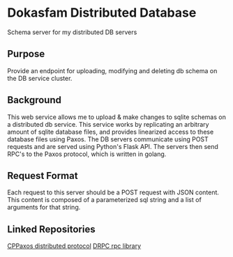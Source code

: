 # Dokasfam Distributed Database
Schema server for my distributed DB servers

## Purpose

Provide an endpoint for uploading, modifying and deleting db schema on the DB service cluster.

## Background

This web service allows me to upload & make changes to sqlite schemas on a distributed db service. This service works by replicating an arbitrary amount of sqlite database files, and provides linearized access to these database files using Paxos. The DB servers communicate using POST requests and are served using Python's Flask API. The servers then send RPC's to the Paxos protocol, which is written in golang.

## Request Format

Each request to this server should be a POST request with JSON content. This content is composed of a parameterized sql string and a list of arguments for that string.

## Linked Repositories

[CPPaxos distributed protocol](https://github.com/dokastho/CPPaxos)
[DRPC rpc library](https://github.com/dokastho/drpc)
